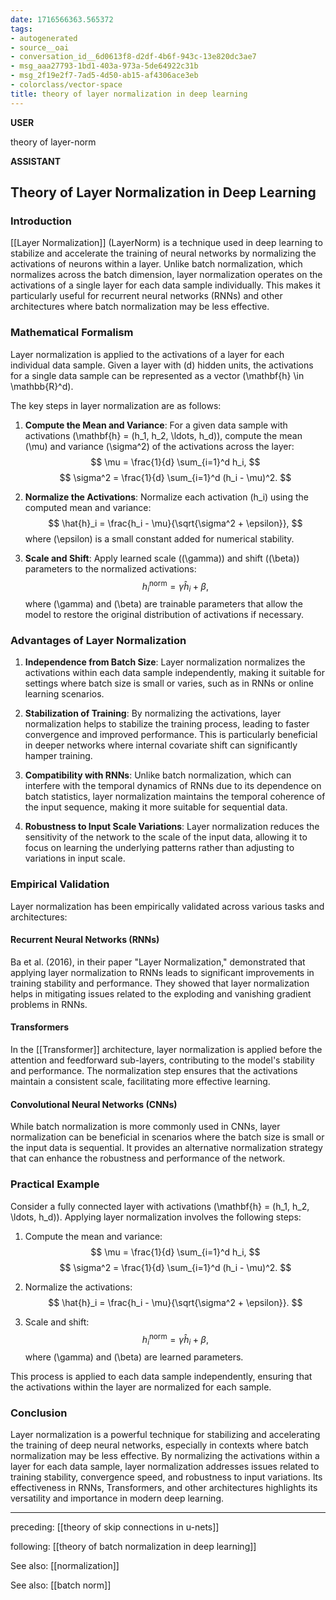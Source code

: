 ```yaml
---
date: 1716566363.565372
tags:
- autogenerated
- source__oai
- conversation_id__6d0613f8-d2df-4b6f-943c-13e820dc3ae7
- msg_aaa27793-1bd1-403a-973a-5de64922c31b
- msg_2f19e2f7-7ad5-4d50-ab15-af4306ace3eb
- colorclass/vector-space
title: theory of layer normalization in deep learning
---
```


**USER**

theory of layer-norm


**ASSISTANT**

## Theory of Layer Normalization in Deep Learning

### Introduction

[[Layer Normalization]] (LayerNorm) is a technique used in deep learning to stabilize and accelerate the training of neural networks by normalizing the activations of neurons within a layer. Unlike batch normalization, which normalizes across the batch dimension, layer normalization operates on the activations of a single layer for each data sample individually. This makes it particularly useful for recurrent neural networks (RNNs) and other architectures where batch normalization may be less effective.

### Mathematical Formalism

Layer normalization is applied to the activations of a layer for each individual data sample. Given a layer with \(d\) hidden units, the activations for a single data sample can be represented as a vector \(\mathbf{h} \in \mathbb{R}^d\).

The key steps in layer normalization are as follows:

1. **Compute the Mean and Variance**: For a given data sample with activations \(\mathbf{h} = (h_1, h_2, \ldots, h_d)\), compute the mean \(\mu\) and variance \(\sigma^2\) of the activations across the layer:
   $$
   \mu = \frac{1}{d} \sum_{i=1}^d h_i,
   $$
   $$
   \sigma^2 = \frac{1}{d} \sum_{i=1}^d (h_i - \mu)^2.
   $$

2. **Normalize the Activations**: Normalize each activation \(h_i\) using the computed mean and variance:
   $$
   \hat{h}_i = \frac{h_i - \mu}{\sqrt{\sigma^2 + \epsilon}},
   $$
   where \(\epsilon\) is a small constant added for numerical stability.

3. **Scale and Shift**: Apply learned scale (\(\gamma\)) and shift (\(\beta\)) parameters to the normalized activations:
   $$
   h_i^{\text{norm}} = \gamma \hat{h}_i + \beta,
   $$
   where \(\gamma\) and \(\beta\) are trainable parameters that allow the model to restore the original distribution of activations if necessary.

### Advantages of Layer Normalization

1. **Independence from Batch Size**: Layer normalization normalizes the activations within each data sample independently, making it suitable for settings where batch size is small or varies, such as in RNNs or online learning scenarios.

2. **Stabilization of Training**: By normalizing the activations, layer normalization helps to stabilize the training process, leading to faster convergence and improved performance. This is particularly beneficial in deeper networks where internal covariate shift can significantly hamper training.

3. **Compatibility with RNNs**: Unlike batch normalization, which can interfere with the temporal dynamics of RNNs due to its dependence on batch statistics, layer normalization maintains the temporal coherence of the input sequence, making it more suitable for sequential data.

4. **Robustness to Input Scale Variations**: Layer normalization reduces the sensitivity of the network to the scale of the input data, allowing it to focus on learning the underlying patterns rather than adjusting to variations in input scale.

### Empirical Validation

Layer normalization has been empirically validated across various tasks and architectures:

#### Recurrent Neural Networks (RNNs)

Ba et al. (2016), in their paper "Layer Normalization," demonstrated that applying layer normalization to RNNs leads to significant improvements in training stability and performance. They showed that layer normalization helps in mitigating issues related to the exploding and vanishing gradient problems in RNNs.

#### Transformers

In the [[Transformer]] architecture, layer normalization is applied before the attention and feedforward sub-layers, contributing to the model's stability and performance. The normalization step ensures that the activations maintain a consistent scale, facilitating more effective learning.

#### Convolutional Neural Networks (CNNs)

While batch normalization is more commonly used in CNNs, layer normalization can be beneficial in scenarios where the batch size is small or the input data is sequential. It provides an alternative normalization strategy that can enhance the robustness and performance of the network.

### Practical Example

Consider a fully connected layer with activations \(\mathbf{h} = (h_1, h_2, \ldots, h_d)\). Applying layer normalization involves the following steps:

1. Compute the mean and variance:
   $$
   \mu = \frac{1}{d} \sum_{i=1}^d h_i,
   $$
   $$
   \sigma^2 = \frac{1}{d} \sum_{i=1}^d (h_i - \mu)^2.
   $$

2. Normalize the activations:
   $$
   \hat{h}_i = \frac{h_i - \mu}{\sqrt{\sigma^2 + \epsilon}}.
   $$

3. Scale and shift:
   $$
   h_i^{\text{norm}} = \gamma \hat{h}_i + \beta,
   $$
   where \(\gamma\) and \(\beta\) are learned parameters.

This process is applied to each data sample independently, ensuring that the activations within the layer are normalized for each sample.

### Conclusion

Layer normalization is a powerful technique for stabilizing and accelerating the training of deep neural networks, especially in contexts where batch normalization may be less effective. By normalizing the activations within a layer for each data sample, layer normalization addresses issues related to training stability, convergence speed, and robustness to input variations. Its effectiveness in RNNs, Transformers, and other architectures highlights its versatility and importance in modern deep learning.


---

preceding: [[theory of skip connections in u-nets]]  


following: [[theory of batch normalization in deep learning]]

See also: [[normalization]]


See also: [[batch norm]]